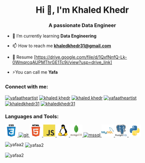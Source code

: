 <h1 align="center">Hi 👋, I'm Khaled Khedr</h1>
<h3 align="center">A passionate Data Engineer</h3>

- 🌱 I’m currently learning **Data Engineering**

- 📫 How to reach me **khaledkhedr31@gmail.com**

- 📄 Resume [https://drive.google.com/file/d/1QxfNnfQ-Lk-0WmqrcqAUPMThrGE1Tc9i/view?usp=drive_link]

- ⚡You can call me **Yafa**

<h3 align="left">Connect with me:</h3>
<p align="left">
<a href="https://twitter.com/yafaatheartist" target="blank"><img align="center" src="https://raw.githubusercontent.com/rahuldkjain/github-profile-readme-generator/master/src/images/icons/Social/twitter.svg" alt="yafaatheartist" height="30" width="40" /></a>
<a href="https://linkedin.com/in/khaled khedr" target="blank"><img align="center" src="https://raw.githubusercontent.com/rahuldkjain/github-profile-readme-generator/master/src/images/icons/Social/linked-in-alt.svg" alt="khaled khedr" height="30" width="40" /></a>
<a href="https://fb.com/khaled khedr" target="blank"><img align="center" src="https://raw.githubusercontent.com/rahuldkjain/github-profile-readme-generator/master/src/images/icons/Social/facebook.svg" alt="khaled khedr" height="30" width="40" /></a>
<a href="https://instagram.com/yafaatheartist" target="blank"><img align="center" src="https://raw.githubusercontent.com/rahuldkjain/github-profile-readme-generator/master/src/images/icons/Social/instagram.svg" alt="yafaatheartist" height="30" width="40" /></a>
<a href="https://www.hackerrank.com/khaledkhedr31" target="blank"><img align="center" src="https://raw.githubusercontent.com/rahuldkjain/github-profile-readme-generator/master/src/images/icons/Social/hackerrank.svg" alt="khaledkhedr31" height="30" width="40" /></a>
<a href="https://www.leetcode.com/khaledkhedr31" target="blank"><img align="center" src="https://raw.githubusercontent.com/rahuldkjain/github-profile-readme-generator/master/src/images/icons/Social/leet-code.svg" alt="khaledkhedr31" height="30" width="40" /></a>
</p>

<h3 align="left">Languages and Tools:</h3>
<p align="left"> <a href="https://www.w3schools.com/css/" target="_blank" rel="noreferrer"> <img src="https://raw.githubusercontent.com/devicons/devicon/master/icons/css3/css3-original-wordmark.svg" alt="css3" width="40" height="40"/> </a> <a href="https://git-scm.com/" target="_blank" rel="noreferrer"> <img src="https://www.vectorlogo.zone/logos/git-scm/git-scm-icon.svg" alt="git" width="40" height="40"/> </a> <a href="https://www.w3.org/html/" target="_blank" rel="noreferrer"> <img src="https://raw.githubusercontent.com/devicons/devicon/master/icons/html5/html5-original-wordmark.svg" alt="html5" width="40" height="40"/> </a> <a href="https://developer.mozilla.org/en-US/docs/Web/JavaScript" target="_blank" rel="noreferrer"> <img src="https://raw.githubusercontent.com/devicons/devicon/master/icons/javascript/javascript-original.svg" alt="javascript" width="40" height="40"/> </a> <a href="https://www.linux.org/" target="_blank" rel="noreferrer"> <img src="https://raw.githubusercontent.com/devicons/devicon/master/icons/linux/linux-original.svg" alt="linux" width="40" height="40"/> </a> <a href="https://www.mongodb.com/" target="_blank" rel="noreferrer"> <img src="https://raw.githubusercontent.com/devicons/devicon/master/icons/mongodb/mongodb-original-wordmark.svg" alt="mongodb" width="40" height="40"/> </a> <a href="https://www.microsoft.com/en-us/sql-server" target="_blank" rel="noreferrer"> <img src="https://www.svgrepo.com/show/303229/microsoft-sql-server-logo.svg" alt="mssql" width="40" height="40"/> </a> <a href="https://www.mysql.com/" target="_blank" rel="noreferrer"> <img src="https://raw.githubusercontent.com/devicons/devicon/master/icons/mysql/mysql-original-wordmark.svg" alt="mysql" width="40" height="40"/> </a> <a href="https://www.postgresql.org" target="_blank" rel="noreferrer"> <img src="https://raw.githubusercontent.com/devicons/devicon/master/icons/postgresql/postgresql-original-wordmark.svg" alt="postgresql" width="40" height="40"/> </a> <a href="https://www.python.org" target="_blank" rel="noreferrer"> <img src="https://raw.githubusercontent.com/devicons/devicon/master/icons/python/python-original.svg" alt="python" width="40" height="40"/> </a> </p>

<p><img align="left" src="https://github-readme-stats.vercel.app/api/top-langs?username=yafaa2&show_icons=true&locale=en&layout=compact" alt="yafaa2" /></p>

<p>&nbsp;<img align="center" src="https://github-readme-stats.vercel.app/api?username=yafaa2&show_icons=true&locale=en" alt="yafaa2" /></p>

<p><img align="center" src="https://github-readme-streak-stats.herokuapp.com/?user=yafaa2&" alt="yafaa2" /></p>
